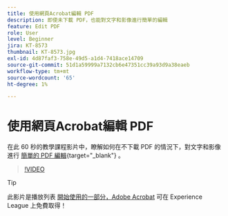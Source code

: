 ```yaml
---
title: 使用網頁Acrobat編輯 PDF
description: 即使未下載 PDF，也能對文字和影像進行簡單的編輯
feature: Edit PDF
role: User
level: Beginner
jira: KT-8573
thumbnail: KT-8573.jpg
exl-id: 4d87faf3-758e-49d5-a1d4-7418ace14709
source-git-commit: 51d1a59999a7132cb6e47351cc39a93d9a38eaeb
workflow-type: tm+mt
source-wordcount: '65'
ht-degree: 1%

---
```


# 使用網頁Acrobat編輯 PDF

在此 60 秒的教學課程影片中，瞭解如何在不下載 PDF 的情況下，對文字和影像進行 [簡單的 PDF 編輯](https://www.adobe.com/tw/acrobat/online/pdf-editor.html){target="_blank"} 。

>[!VIDEO](https://video.tv.adobe.com/v/336362?quality=12&learn=on&hidetitle=true)

>[!TIP]
>
>此影片是播放列表 [開始使用的一部分，Adobe Acrobat](https://experienceleague.adobe.com/en/playlists/acrobat-get-started-business-users) 可在 Experience League 上免費取得！
